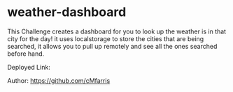 # weather-dashboard

This Challenge creates a dashboard for you to look up the weather is in that city for the day!
it uses localstorage to store the cities that are being searched, it allows you to pull up remotely and see all the ones searched before hand.

Deployed Link: 

Author: 
https://github.com/cMfarris
